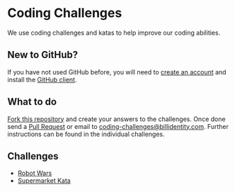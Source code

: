Coding Challenges
========================

We use coding challenges and katas to help improve our coding abilities.

## New to GitHub? 

If you have not used GitHub before, you will need to [create an account](https://github.com/join) and install the [GitHub client](https://windows.github.com/). 

## What to do

[Fork this repository](https://help.github.com/articles/fork-a-repo) and create your answers to the challenges. Once done send a [Pull Request](https://help.github.com/articles/using-pull-requests) or email to <coding-challenges@billidentity.com>. Further instructions can be found in the individual challenges.

##  Challenges

* [Robot Wars](Robot-Wars.md)
* [Supermarket Kata](Supermarket-Kata.md)
